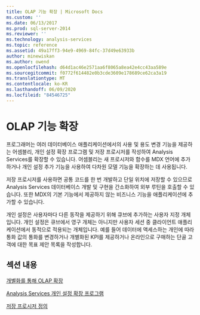 ```yaml
---
title: OLAP 기능 확장 | Microsoft Docs
ms.custom: ''
ms.date: 06/13/2017
ms.prod: sql-server-2014
ms.reviewer: ''
ms.technology: analysis-services
ms.topic: reference
ms.assetid: 49a17ff3-94e9-4969-84fc-37d49e63933b
author: minewiskan
ms.author: owend
ms.openlocfilehash: d64d1ac46e2571aa6f8065a8ea42e4cc43aa589e
ms.sourcegitcommit: f0772f614482e0b3cde3609e178689ce62ca3a19
ms.translationtype: MT
ms.contentlocale: ko-KR
ms.lasthandoff: 06/09/2020
ms.locfileid: "84546725"
---
```

# <a name="extending-olap-functionality"></a>OLAP 기능 확장
  프로그래머는 여러 데이터베이스 애플리케이션에서의 사용 및 용도 변경 기능을 제공하는 어셈블리, 개인 설정 확장 프로그램 및 저장 프로시저를 작성하여 Analysis Services를 확장할 수 있습니다. 어셈블리는 새 프로시저와 함수를 MDX 언어에 추가하거나 개인 설정 추가 기능을 사용하여 다차원 모델 기능을 확장하는 데 사용됩니다.  
  
 저장 프로시저를 사용하면 공통 코드를 한 번 개발하고 단일 위치에 저장할 수 있으므로 Analysis Services 데이터베이스 개발 및 구현을 간소화하여 외부 루틴을 호출할 수 있습니다. 또한 MDX의 기본 기능에서 제공하지 않는 비즈니스 기능을 애플리케이션에 추가할 수 있습니다.  
  
 개인 설정은 사용자마다 다른 동작을 제공하기 위해 큐브에 추가하는 사용자 지정 개체입니다. 개인 설정은 큐브에서 영구 개체는 아니지만 사용자 세션 중 클라이언트 애플리케이션에서 동적으로 적용되는 개체입니다. 예를 들어 데이터에 액세스하는 개인에 따라 통화 값의 통화를 변경하거나 개별화된 KPI를 제공하거나 온라인으로 구매하는 단골 고객에 대한 목표 제안 목록을 작성합니다.  
  
## <a name="in-this-section"></a>섹션 내용  
 [개별화를 통해 OLAP 확장](extending-olap-through-personalizations.md)  
  
 [Analysis Services 개인 설정 확장 프로그램](analysis-services-personalization-extensions.md)  
  
 [저장 프로시저 정의](../../multidimensional-models-extending-olap-stored-procedures/defining-stored-procedures.md)  
  
  
